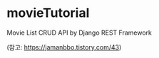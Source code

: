 # movieTutorial
 Movie List CRUD API by Django REST Framework

(참고: https://jamanbbo.tistory.com/43)
